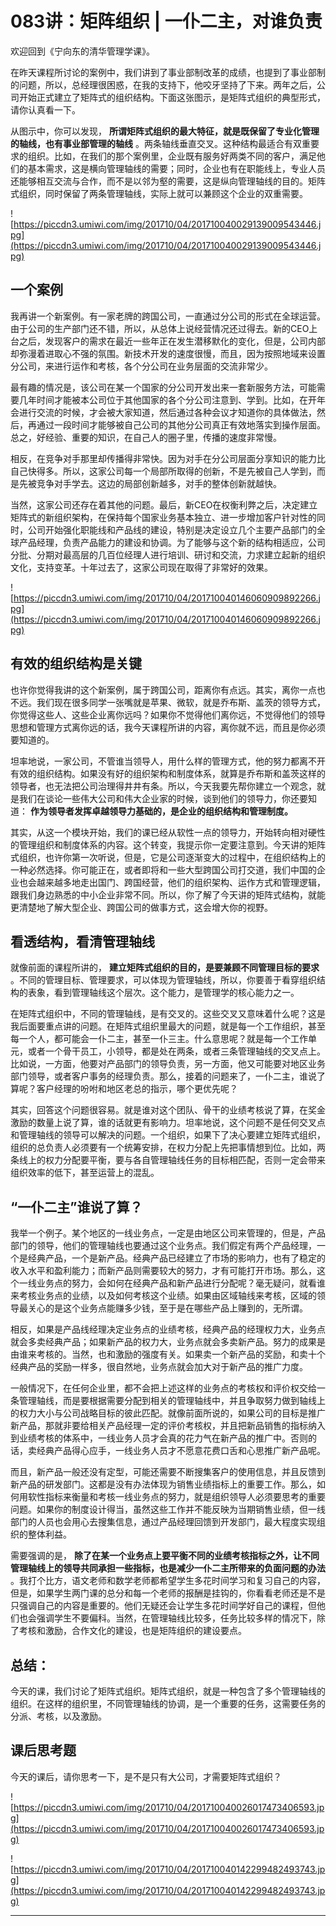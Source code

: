 # 083讲：矩阵组织 | 一仆二主，对谁负责

欢迎回到《宁向东的清华管理学课》。

在昨天课程所讨论的案例中，我们讲到了事业部制改革的成绩，也提到了事业部制的问题，所以，总经理很困惑，在我的支持下，他咬牙坚持了下来。两年之后，公司开始正式建立了矩阵式的组织结构。下面这张图示，是矩阵式组织的典型形式，请你认真看一下。

从图示中，你可以发现， **所谓矩阵式组织的最大特征，就是既保留了专业化管理的轴线，也有事业部管理的轴线** 。两条轴线垂直交叉。这种结构最适合有双重要求的组织。比如，在我们的那个案例里，企业既有服务好两类不同的客户，满足他们的基本需求，这是横向管理轴线的需要；同时，企业也有在职能线上，专业人员还能够相互交流与合作，而不是以邻为壑的需要，这是纵向管理轴线的目的。矩阵式组织，同时保留了两条管理轴线，实际上就可以兼顾这个企业的双重需要。

![https://piccdn3.umiwi.com/img/201710/04/201710040029139009543446.jpg](https://piccdn3.umiwi.com/img/201710/04/201710040029139009543446.jpg)

## 一个案例

我再讲一个新案例。有一家老牌的跨国公司，一直通过分公司的形式在全球运营。由于公司的生产部门还不错，所以，从总体上说经营情况还过得去。新的CEO上台之后，发现客户的需求在最近一些年正在发生潜移默化的变化，但是，公司内部却弥漫着进取心不强的氛围。新技术开发的速度很慢，而且，因为按照地域来设置分公司，来进行运作和考核，各个分公司在业务层面的交流非常少。

最有趣的情况是，该公司在某一个国家的分公司开发出来一套新服务方法，可能需要几年时间才能被本公司位于其他国家的各个分公司注意到、学到。比如，在开年会进行交流的时候，才会被大家知道，然后通过各种会议才知道你的具体做法，然后，再通过一段时间才能够被自己公司的其他分公司真正有效地落实到操作层面。总之，好经验、重要的知识，在自己人的圈子里，传播的速度非常慢。

相反，在竞争对手那里却传播得非常快。因为对手在分公司层面分享知识的能力比自己快得多。所以，这家公司每一个局部所取得的创新，不是先被自己人学到，而是先被竞争对手学去。这边的局部创新越多，对手的整体创新就越快。

当然，这家公司还存在着其他的问题。最后，新CEO在权衡利弊之后，决定建立矩阵式的新组织架构，在保持每个国家业务基本独立、进一步增加客户针对性的同时，公司开始强化职能线和产品线的建设，特别是决定设立几个主要产品部门的全球产品经理，负责产品能力的建设和协调。为了能够与这个新的结构相适应，公司分批、分期对最高层的几百位经理人进行培训、研讨和交流，力求建立起新的组织文化，支持变革。十年过去了，这家公司现在取得了非常好的效果。

![https://piccdn3.umiwi.com/img/201710/04/201710040146060909892266.jpg](https://piccdn3.umiwi.com/img/201710/04/201710040146060909892266.jpg)

## 有效的组织结构是关键

也许你觉得我讲的这个新案例，属于跨国公司，距离你有点远。其实，离你一点也不远。我们现在很多同学一张嘴就是苹果、微软，就是乔布斯、盖茨的领导方式，你觉得这些人、这些企业离你远吗？如果你不觉得他们离你远，不觉得他们的领导思想和管理方式离你远的话，我今天课程所讲的内容，离你就不远，而且是你必须要知道的。

坦率地说，一家公司，不管谁当领导人，用什么样的管理方式，他的努力都离不开有效的组织结构。如果没有好的组织架构和制度体系，就算是乔布斯和盖茨这样的领导者，也无法把公司治理得井井有条。所以，今天我要先帮你建立一个观念，就是我们在谈论一些伟大公司和伟大企业家的时候，谈到他们的领导力，你还要知道： **作为领导者发挥卓越领导力基础的，是企业的组织结构和管理制度。**

其实，从这一个模块开始，我们的课已经从软性一点的领导力，开始转向相对硬性的管理组织和制度体系的内容。这个转变，我提示你一定要注意到。今天讲的矩阵式组织，也许你第一次听说，但是，它是公司逐渐变大的过程中，在组织结构上的一种必然选择。你可能正在，或者即将和一些大型跨国公司打交道，我们中国的企业也会越来越多地走出国门、跨国经营，他们的组织架构、运作方式和管理逻辑，跟我们身边熟悉的中小企业非常不同。所以，你了解了今天讲的矩阵式结构，就能更清楚地了解大型企业、跨国公司的做事方式，这会增大你的视野。

## 看透结构，看清管理轴线

就像前面的课程所讲的， **建立矩阵式组织的目的，是要兼顾不同管理目标的要求** 。不同的管理目标、管理要求，可以体现为管理轴线，所以，你要善于看穿组织结构的表象，看到管理轴线这个层次。这个能力，是管理学的核心能力之一。

在矩阵式组织中，不同的管理轴线，是有交叉的。这些交叉又意味着什么呢？这是我后面要重点讲的问题。在矩阵式组织里最大的问题，就是每一个工作组织，甚至每一个人，都可能会一仆二主，甚至一仆三主。什么意思呢？就是每一个工作单元，或者一个骨干员工，小领导，都是处在两条，或者三条管理轴线的交叉点上。比如说，一方面，他要对产品部门的领导负责，另一方面，他又可能要对地区业务部门领导，或者客户事务的经理负责。那么，接着的问题来了，一仆二主，谁说了算呢？客户经理的吩咐和地区老总的指示，哪个更优先呢？

其实，回答这个问题很容易。就是谁对这个团队、骨干的业绩考核说了算，在奖金激励的数量上说了算，谁的话就更有影响力。坦率地说，这个问题不是任何交叉点和管理轴线的领导可以解决的问题。一个组织，如果下了决心要建立矩阵式组织，组织的总负责人必须要有一个统筹安排，在权力分配上先把事情想到位。比如，两条线上的权力分配要平衡，要与各自管理轴线任务的目标相匹配，否则一定会带来组织效率的低下，甚至运营上的混乱。

## “一仆二主”谁说了算？

我举一个例子。某个地区的一线业务点，一定是由地区公司来管理的，但是，产品部门的领导，他们的管理轴线也要通过这个业务点。我们假定有两个产品经理，一个是经典产品，一个是新产品。经典产品已经建立了市场的影响力，也有了稳定的收入水平和盈利能力；而新产品则需要较大的努力，才有可能打开市场。那么，这个一线业务点的努力，会如何在经典产品和新产品进行分配呢？毫无疑问，就看谁来考核业务点的业绩，以及如何考核这个业绩。如果由区域轴线来考核，区域的领导最关心的是这个业务点能赚多少钱，至于是在哪些产品上赚到的，无所谓。

相反，如果是产品线经理决定业务点的业绩考核，经典产品的经理权力大，业务点就会多卖经典产品；如果新产品的权力大，业务点就会多卖新产品。努力的成果是由谁来考核的。当然，也和激励的强度有关。如果卖一个新产品的奖励，和卖十个经典产品的奖励一样多，很自然地，业务点就会加大对于新产品的推广力度。

一般情况下，在任何企业里，都不会把上述这样的业务点的考核权和评价权交给一条管理轴线，而是要根据需要分配到相关的管理轴线中，并且争取努力做到轴线上的权力大小与公司战略目标的彼此匹配。就像前面所说的，如果公司的目标是推广新产品，那就非要给相关产品经理一定的评价考核权，并且把新品销售的指标纳入到业绩考核的体系中，一线业务人员才会真的花力气在新产品的推广中。否则的话，卖经典产品得心应手，一线业务人员才不愿意花费口舌和心思推广新产品呢。

而且，新产品一般还没有定型，可能还需要不断搜集客户的使用信息，并且反馈到新产品的研发部门。这都是没有办法体现为销售业绩指标上的重要工作。那么，如何用软性指标来衡量和考核一线业务点的努力，就是组织领导人必须要思考的重要问题。如果你的制度设计得当，虽然这些工作并不能反映为当期销售业绩，但一线部门的人员也会用心去搜集信息，通过产品经理回馈到开发部门，最大程度实现组织的整体利益。

需要强调的是， **除了在某一个业务点上要平衡不同的业绩考核指标之外，让不同管理轴线上的领导共同承担一些指标，也是减少一仆二主所带来的负面问题的办法** 。我打个比方，语文老师和数学老师都希望学生多花时间学习和复习自己的内容，但是，如果学生两门课的总分和每一个老师的报酬是挂钩的，你看看老师还是不是只强调自己的内容是重要的。他们无疑还会让学生多花时间学好自己的课程，但他们也会强调学生不要偏科。当然，在管理轴线比较多，任务比较多样的情况下，除了考核和激励，合作文化的建设，也是矩阵组织的建设要点。

## 总结：

今天的课，我们讨论了矩阵式组织。矩阵式组织，就是一种包含了多个管理轴线的组织。在这样的组织里，不同管理轴线的协调，是一个重要的任务，这需要任务的分派、考核，以及激励。    

## 课后思考题

今天的课后，请你思考一下，是不是只有大公司，才需要矩阵式组织？

![https://piccdn3.umiwi.com/img/201710/04/201710040026017473406593.jpg](https://piccdn3.umiwi.com/img/201710/04/201710040026017473406593.jpg)

![https://piccdn3.umiwi.com/img/201710/04/201710040142299482493743.jpg](https://piccdn3.umiwi.com/img/201710/04/201710040142299482493743.jpg)

---
